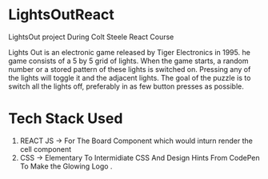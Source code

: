 # LightsOutReact
LightsOut project  During Colt Steele React Course 

Lights Out is an electronic game released by Tiger Electronics in 1995.
 he game consists of a 5 by 5 grid of lights. When the game starts, a 
random number or a stored pattern of these lights is switched on. 
Pressing any of the lights will toggle it and the adjacent lights. The 
goal of the puzzle is to switch all the lights off, preferably in as few
 button presses as possible.
 
 # Tech Stack Used 
  1. REACT JS -> For The Board Component which would  inturn render the cell component 
  2. CSS -> Elementary To Intermidiate CSS And Design Hints From CodePen To Make the Glowing Logo .
